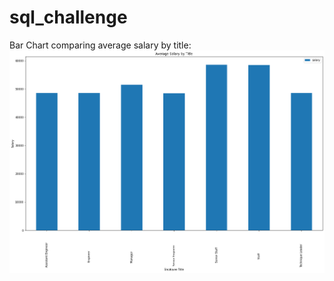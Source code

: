 # sql_challenge


Bar Chart comparing average salary by title:
![alt text](https://github.com/loucksjohn/sql_challenge/blob/main/bonus_bar.png?raw=true)